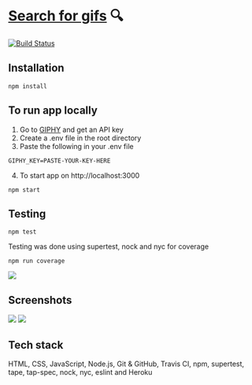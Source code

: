 # [Search for gifs](https://search-gifs.herokuapp.com/) :mag:
[![Build Status](https://travis-ci.org/gminova/search-gifs.svg?branch=master)](https://travis-ci.org/gminova/search-gifs)

## Installation 
```
npm install
```

## To run app locally
1. Go to [GIPHY](https://developers.giphy.com/) and get an API key
2. Create a .env file in the root directory
3. Paste the following in your .env file
```
GIPHY_KEY=PASTE-YOUR-KEY-HERE
```
4. To start app on http://localhost:3000

```
npm start
```

## Testing
```
npm test
```
Testing was done using supertest, nock and nyc for coverage
```
npm run coverage
```
![](https://i.imgur.com/ybjEY7n.png)

## Screenshots

![](https://i.imgur.com/4lLOI3d.jpg)
![](https://i.imgur.com/3LRB6uV.jpg)

## Tech stack
HTML, CSS, JavaScript, Node.js, Git & GitHub, Travis CI, npm, supertest, tape, tap-spec, nock, nyc, eslint and Heroku
